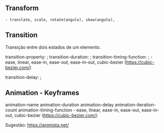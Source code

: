 ## Transform

    - translate, scale, rotate(angulo), skew(angulo),

## Transition

Transição entre dois estados de um elemento.

transition-property: ;
transition-duration: ;
transition-timing-function: ; - ease, linear, ease-in, ease-out, ease-in-out, cubic-bezier (https://cubic-bezier.com/)

transition-delay: ;

## Animation - Keyframes

animation-name
animation-duration
animation-delay
animation-iteration-count
animation-timing-function - ease, linear, ease-in, ease-out, ease-in-out, cubic-bezier (https://cubic-bezier.com/)

Sugestão:
https://animista.net/
